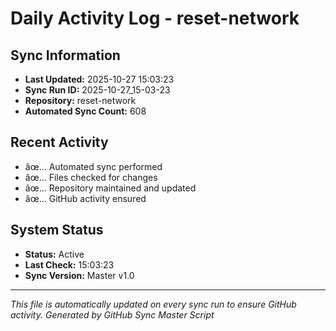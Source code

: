 ﻿# Daily Activity Log - reset-network

## Sync Information
- **Last Updated:** 2025-10-27 15:03:23
- **Sync Run ID:** 2025-10-27_15-03-23
- **Repository:** reset-network
- **Automated Sync Count:** 608

## Recent Activity
- âœ… Automated sync performed
- âœ… Files checked for changes
- âœ… Repository maintained and updated
- âœ… GitHub activity ensured

## System Status
- **Status:** Active
- **Last Check:** 15:03:23
- **Sync Version:** Master v1.0

---
*This file is automatically updated on every sync run to ensure GitHub activity.*
*Generated by GitHub Sync Master Script*

